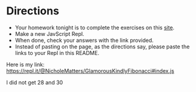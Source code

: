 # Directions

- Your homework tonight is to complete the exercises on this [site](https://github.com/LearnTeachCode/pair-partners/issues/42).
- Make a new JavScript Repl.
- When done, check your answers with the link provided.
- Instead of pasting on the page, as the directions say, please paste the links to your Repl in this README.



Here is my link: https://repl.it/@NicholeMatters/GlamorousKindlyFibonacci#index.js


I did not get 28 and 30
